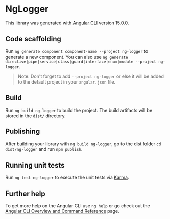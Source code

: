 # NgLogger

This library was generated with [Angular CLI](https://github.com/angular/angular-cli) version 15.0.0.

## Code scaffolding

Run `ng generate component component-name --project ng-logger` to generate a new component. You can also use `ng generate directive|pipe|service|class|guard|interface|enum|module --project ng-logger`.
> Note: Don't forget to add `--project ng-logger` or else it will be added to the default project in your `angular.json` file. 

## Build

Run `ng build ng-logger` to build the project. The build artifacts will be stored in the `dist/` directory.

## Publishing

After building your library with `ng build ng-logger`, go to the dist folder `cd dist/ng-logger` and run `npm publish`.

## Running unit tests

Run `ng test ng-logger` to execute the unit tests via [Karma](https://karma-runner.github.io).

## Further help

To get more help on the Angular CLI use `ng help` or go check out the [Angular CLI Overview and Command Reference](https://angular.io/cli) page.

